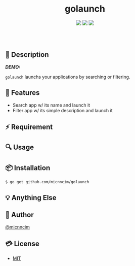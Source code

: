 <br><br>

<h1 align="center">golaunch</h1>

<p align="center">
  <a href="/LICENSE"><img src="https://img.shields.io/badge/license-MIT-blue.svg"/></a>
  <a href="/LICENSE"><img src="https://travis-ci.org/micnncim/golaunch.svg?branch=master"/></a>
  <a href="/LICENSE"><img src="https://goreportcard.com/badge/github.com/micnncim/golaunch"/></a>
</p>

<br><br>

## :memo: Description

***DEMO:***

`golaunch` launchs your applications by searching or filtering.

## :rocket: Features

- Search app w/ its name and launch it
- Filter app w/ its simple description and launch it

## :zap: Requirement

## :mag: Usage

## :package: Installation

```
$ go get github.com/micnncim/golaunch
```

## :bulb: Anything Else

## :bust_in_silhouette: Author

[@micnncim](https://twitter.com/micnncim)

## :credit_card: License

- [MIT](./LICENSE)
